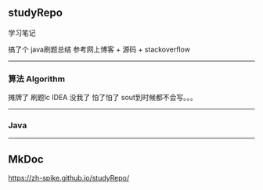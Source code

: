 ## studyRepo

学习笔记

搞了个 java刷题总结 参考网上博客 + 源码 + stackoverflow 

***
### 算法 Algorithm

摊牌了 刷题lc IDEA 没我了 怕了怕了 sout到时候都不会写。。。

***
### Java



*** 

## MkDoc

https://zh-spike.github.io/studyRepo/

